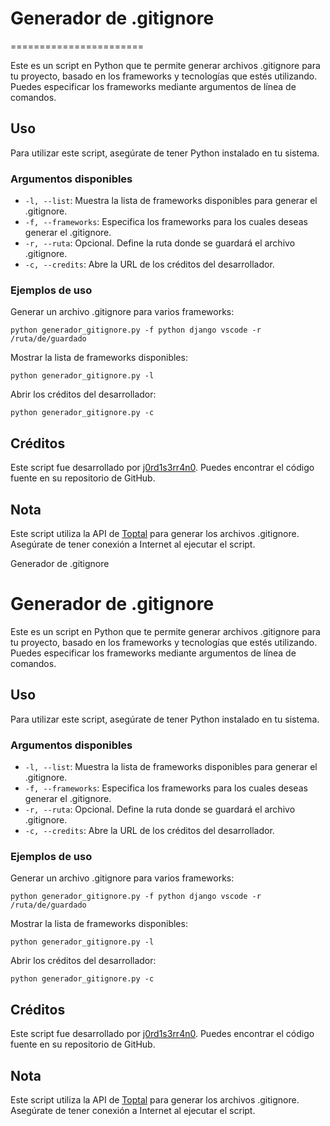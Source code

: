 # Generador de .gitignore
=======================

Este es un script en Python que te permite generar archivos .gitignore para tu proyecto, basado en los frameworks y tecnologías que estés utilizando. Puedes especificar los frameworks mediante argumentos de línea de comandos.

Uso
---

Para utilizar este script, asegúrate de tener Python instalado en tu sistema.

### Argumentos disponibles

*   `-l, --list`: Muestra la lista de frameworks disponibles para generar el .gitignore.
*   `-f, --frameworks`: Especifica los frameworks para los cuales deseas generar el .gitignore.
*   `-r, --ruta`: Opcional. Define la ruta donde se guardará el archivo .gitignore.
*   `-c, --credits`: Abre la URL de los créditos del desarrollador.

### Ejemplos de uso

Generar un archivo .gitignore para varios frameworks:

    python generador_gitignore.py -f python django vscode -r /ruta/de/guardado

Mostrar la lista de frameworks disponibles:

    python generador_gitignore.py -l

Abrir los créditos del desarrollador:

    python generador_gitignore.py -c

Créditos
--------

Este script fue desarrollado por [j0rd1s3rr4n0](https://github.com/j0rd1s3rr4n0). Puedes encontrar el código fuente en su repositorio de GitHub.

Nota
----

Este script utiliza la API de [Toptal](https://www.toptal.com/developers/gitignore) para generar los archivos .gitignore. Asegúrate de tener conexión a Internet al ejecutar el script.

Generador de .gitignore

Generador de .gitignore
=======================

Este es un script en Python que te permite generar archivos .gitignore para tu proyecto, basado en los frameworks y tecnologías que estés utilizando. Puedes especificar los frameworks mediante argumentos de línea de comandos.

Uso
---

Para utilizar este script, asegúrate de tener Python instalado en tu sistema.

### Argumentos disponibles

*   `-l, --list`: Muestra la lista de frameworks disponibles para generar el .gitignore.
*   `-f, --frameworks`: Especifica los frameworks para los cuales deseas generar el .gitignore.
*   `-r, --ruta`: Opcional. Define la ruta donde se guardará el archivo .gitignore.
*   `-c, --credits`: Abre la URL de los créditos del desarrollador.

### Ejemplos de uso

Generar un archivo .gitignore para varios frameworks:

    python generador_gitignore.py -f python django vscode -r /ruta/de/guardado

Mostrar la lista de frameworks disponibles:

    python generador_gitignore.py -l

Abrir los créditos del desarrollador:

    python generador_gitignore.py -c

Créditos
--------

Este script fue desarrollado por [j0rd1s3rr4n0](https://github.com/j0rd1s3rr4n0). Puedes encontrar el código fuente en su repositorio de GitHub.

Nota
----

Este script utiliza la API de [Toptal](https://www.toptal.com/developers/gitignore) para generar los archivos .gitignore. Asegúrate de tener conexión a Internet al ejecutar el script.
